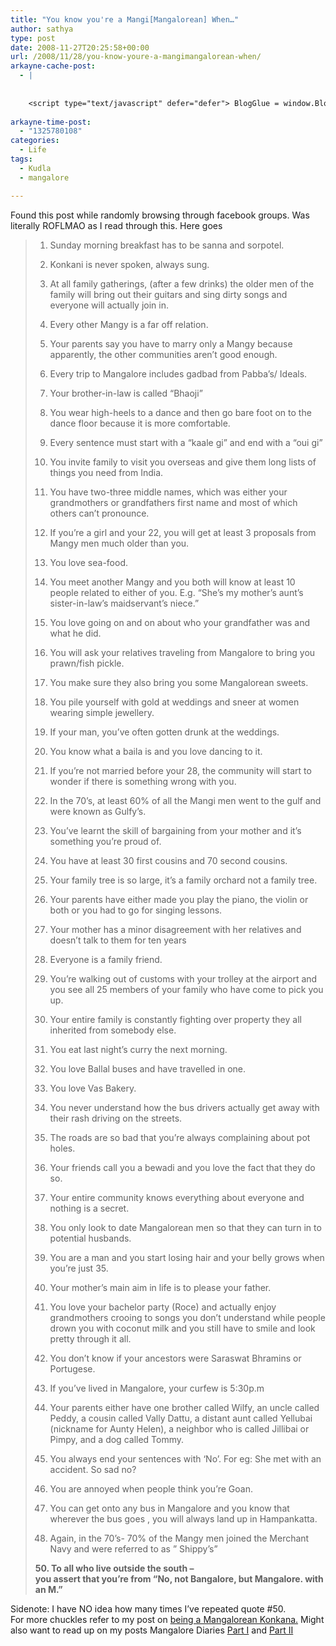 ```yaml
---
title: "You know you're a Mangi[Mangalorean] When…"
author: sathya
type: post
date: 2008-11-27T20:25:58+00:00
url: /2008/11/28/you-know-youre-a-mangimangalorean-when/
arkayne-cache-post:
  - |
    
    
    <script type="text/javascript" defer="defer"> BlogGlue = window.BlogGlue || window.Arkayne || {}; BlogGlue.baseurl = 'http://www.blogglue.com'; BlogGlue.go = function(e, a, cid, gid) { var id = a.getAttribute('id'); var orig = a.getAttribute('href'); var target = a.getAttribute('target'); var redir = [BlogGlue.baseurl, 'link', cid, gid, ''].join('/'); redir += '?ts=' + Math.random(); redir += '&amp;url=' + escape(a.href); a.setAttribute('href', redir); setTimeout('BlogGlue.restore("' + id + '", "' + orig + '")', 0); return true; }; BlogGlue.restore = function(id, orig) { var a = document.getElementById(id); if (a) a.setAttribute('href', orig); }; </script> <div class="blogglue_plugin" style="display:block;margin:5px 0px 20px 0px;"> <h3 class="blogglue-header blogglue-inner"> More From sathyabhat </h3> <ul class="blogglue-links blogglue-inner"> <li id="blogglue-inner-1"><a href="http://sathyabh.at/2012/01/05/maruti-suzuki-interview-offer/?utm_source=BlogGlue_network&amp;utm_medium=BlogGlue_Plugin" id="blogglue-3645901" target="_parent" onclick="return BlogGlue.go(event, this, 2942156, 3645901);" title="Been getting a lot of this Maruti Suzuki – Interview Offer spam » My World">Been getting a lot of this Maruti Suzuki – Interview Offer spam » My World</a></li> <li id="blogglue-inner-2"><a href="http://sathyabh.at/2008/01/19/my-laptop-chronicles-obtainingor-trying-to-obtain-a-bsnl-evdo-connection-part-1/?utm_source=BlogGlue_network&amp;utm_medium=BlogGlue_Plugin" id="blogglue-2947642" target="_parent" onclick="return BlogGlue.go(event, this, 2942156, 2947642);" title="My Laptop Chronicles: Obtaining(or trying to obtain) a BSNL EVDO connection Part 1 » My World">My Laptop Chronicles: Obtaining(or trying to obtain) a BSNL EVDO connection Part 1 » My World</a></li> <li id="blogglue-inner-3"><a href="http://sathyabh.at/2008/04/05/appraisals-appraisals/?utm_source=BlogGlue_network&amp;utm_medium=BlogGlue_Plugin" id="blogglue-2950752" target="_parent" onclick="return BlogGlue.go(event, this, 2942156, 2950752);" title="Appraisals, Appraisals » My World">Appraisals, Appraisals » My World</a></li> </ul> <div class="blogglue-footer" style="margin:10px 0px;display:block !important"> <a href="http://www.blogglue.com/12928-ab7e24be6f12e678fc1a468df18f3f3f/?utm_source=BlogGlue%20Plugin&amp;utm_medium=Recommend&amp;utm_campaign=Plugin&amp;coupon=SATHYABHAT&amp;blogglue_page=2942156" target="_blank" style="text-decoration:none !important;"> <img src="http://www.gravatar.com/avatar.php?default=%2F%2Fs3.amazonaws.com%2Farkayne-media%2Fimg%2Fprofile%2Fdefault_sm.png&amp;size=24&amp;gravatar_id=1375f202e61682cc4963295f4b0430dc" width="24" height="24" border="0" alt="Blog Margeting Related Posts Plugin For sathyabhat" style="display:inline;margin: 0 5px 0 10px; border:1px solid #AAA; width: 24px !important; height: 24px; !important;"/><span style="position:relative;top:-8px;font-family:'Trebuchet MS'; font-size: 0.8em;">Ask <strong>sathyabhat</strong> To Recommend Your Posts</span> </a> <img class="blogglue-hit" style="border:none;left:-9999px;position:absolute;" src="http://www.blogglue.com/widget/hit/2942156.GIF" border="0" alt="Blog Marketing Related Posts Plugin Counter" /> </div> </div>
    
arkayne-time-post:
  - "1325780108"
categories:
  - Life
tags:
  - Kudla
  - mangalore

---
```

Found this post while randomly browsing through facebook groups. Was literally ROFLMAO as I read through this. Here goes

> 1. Sunday morning breakfast has to be sanna and sorpotel.
> 
> 2. Konkani is never spoken, always sung.
> 
> 3. At all family gatherings, (after a few drinks) the older men of the family will bring out their guitars and sing dirty songs and everyone will actually join in.
> 
> 4. Every other Mangy is a far off relation.
> 
> <!--more-->
> 
> 5. Your parents say you have to marry only a Mangy because apparently, the other communities aren&#8217;t good enough.
> 
> 6. Every trip to Mangalore includes gadbad from Pabba&#8217;s/ Ideals.
> 
> 7. Your brother-in-law is called &#8220;Bhaoji&#8221;
> 
> 8. You wear high-heels to a dance and then go bare foot on to the dance floor because it is more comfortable.
> 
> 9. Every sentence must start with a &#8220;kaale gi&#8221; and end with a &#8220;oui gi&#8221;
> 
> 10. You invite family to visit you overseas and give them long lists of things you need from India.
> 
> 11. You have two-three middle names, which was either your grandmothers or grandfathers first name and most of which others can&#8217;t pronounce.
> 
> 12. If you&#8217;re a girl and your 22, you will get at least 3 proposals from Mangy men much older than you.
> 
> 13. You love sea-food.
> 
> 14. You meet another Mangy and you both will know at least 10 people related to either of you. E.g. &#8220;She&#8217;s my mother&#8217;s aunt&#8217;s sister-in-law&#8217;s maidservant&#8217;s niece.&#8221;
> 
> 15. You love going on and on about who your grandfather was and what he did.
> 
> 16. You will ask your relatives traveling from Mangalore to bring you prawn/fish pickle.
> 
> 17. You make sure they also bring you some Mangalorean sweets.
> 
> 18. You pile yourself with gold at weddings and sneer at women wearing simple jewellery.
> 
> 19. If your man, you&#8217;ve often gotten drunk at the weddings.
> 
> 20. You know what a baila is and you love dancing to it.
> 
> 21. If you&#8217;re not married before your 28, the community will start to wonder if there is something wrong with you.
> 
> 22. In the 70&#8217;s, at least 60% of all the Mangi men went to the gulf and were known as Gulfy&#8217;s.
> 
> 23. You&#8217;ve learnt the skill of bargaining from your mother and it&#8217;s something you&#8217;re proud of.
> 
> 24. You have at least 30 first cousins and 70 second cousins.
> 
> 25. Your family tree is so large, it&#8217;s a family orchard not a family tree.
> 
> 26. Your parents have either made you play the piano, the violin or both or you had to go for singing lessons.
> 
> 27. Your mother has a minor disagreement with her relatives and doesn&#8217;t talk to them for ten years
> 
> 28. Everyone is a family friend.
> 
> 29. You&#8217;re walking out of customs with your trolley at the airport and you see all 25 members of your family who have come to pick you up.
> 
> 30. Your entire family is constantly fighting over property they all inherited from somebody else.
> 
> 31. You eat last night&#8217;s curry the next morning.
> 
> 32. You love Ballal buses and have travelled in one.
> 
> 33. You love Vas Bakery.
> 
> 34. You never understand how the bus drivers actually get away with their rash driving on the streets.
> 
> 35. The roads are so bad that you&#8217;re always complaining about pot holes.
> 
> 36. Your friends call you a bewadi and you love the fact that they do so.
> 
> 37. Your entire community knows everything about everyone and nothing is a secret.
> 
> 38. You only look to date Mangalorean men so that they can turn in to potential husbands.
> 
> 39. You are a man and you start losing hair and your belly grows when you&#8217;re just 35.
> 
> 40. Your mother&#8217;s main aim in life is to please your father.
> 
> 41. You love your bachelor party (Roce) and actually enjoy grandmothers crooing to songs you don&#8217;t understand while people drown you with coconut milk and you still have to smile and look pretty through it all.
> 
> 42. You don&#8217;t know if your ancestors were Saraswat Bhramins or Portugese.
> 
> 43. If you&#8217;ve lived in Mangalore, your curfew is 5:30p.m
> 
> 44. Your parents either have one brother called Wilfy, an uncle called Peddy, a cousin called Vally Dattu, a distant aunt called Yellubai (nickname for Aunty Helen), a neighbor who is called Jillibai or Pimpy, and a dog called Tommy.
> 
> 45. You always end your sentences with &#8216;No&#8217;. For eg: She met with an accident. So sad no?
> 
> 46. You are annoyed when people think you&#8217;re Goan.
> 
> 48. You can get onto any bus in Mangalore and you know that wherever the bus goes , you will always land up in Hampankatta.
> 
> 49. Again, in the 70&#8217;s- 70% of the Mangy men joined the Merchant Navy and were referred to as &#8221; Shippy&#8217;s&#8221;
> 
> **50. To all who live outside the south &#8211;  
> you assert that you&#8217;re from &#8220;No, not Bangalore, but Mangalore. with an M.&#8221;** 

Sidenote: I have NO idea how many times I&#8217;ve repeated quote #50.  
For more chuckles refer to my post on [being a Mangalorean Konkana.][1] Might also want to read up on my posts Mangalore Diaries [Part I][2] and [Part II][3]

 [1]: http://sathyabh.at/2008/08/07/for-all-you-mangalore-konkanas-and-non-konkanas-here%e2%80%99s-what-it%e2%80%99s-like-to-be-a-konkana/
 [2]: http://sathyabh.at/2008/08/18/mangalore-diaries-part-i/
 [3]: http://sathyabh.at/2008/08/21/mangalore-diaries-part-ii/